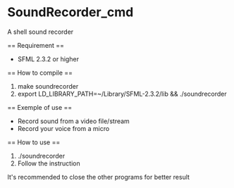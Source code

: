 # SoundRecorder_cmd
A shell sound recorder

== Requirement ==
- SFML 2.3.2 or higher

== How to compile ==<br/>
1. make soundrecorder<br/>
2. export LD_LIBRARY_PATH=~/Library/SFML-2.3.2/lib && ./soundrecorder

== Exemple of use ==
- Record sound from a video file/stream
- Record your voice from a micro

== How to use ==<br/>
1. ./soundrecorder<br/>
2. Follow the instruction

It's recommended to close the other programs for better result

